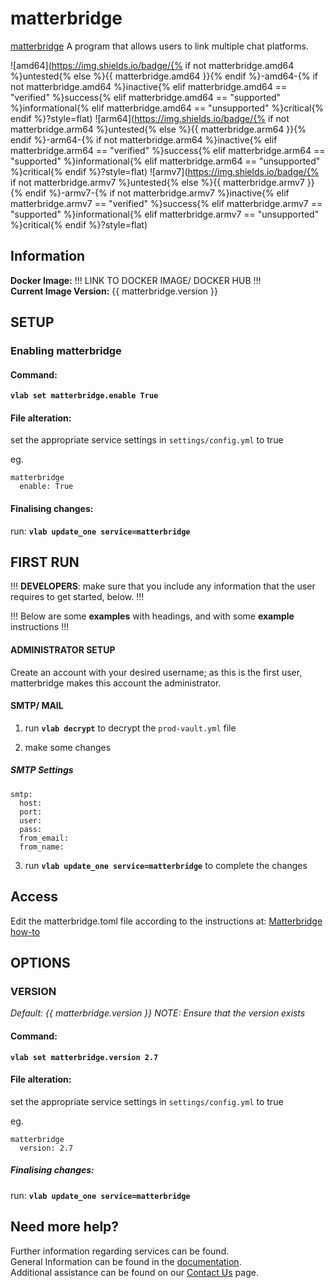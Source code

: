 # matterbridge

[matterbridge](https://github.com/42wim/matterbridge) A program that allows users to link multiple chat platforms.

![amd64](https://img.shields.io/badge/{% if not matterbridge.amd64 %}untested{% else %}{{ matterbridge.amd64 }}{% endif %}-amd64-{% if not matterbridge.amd64 %}inactive{% elif matterbridge.amd64 == "verified" %}success{% elif matterbridge.amd64 == "supported" %}informational{% elif matterbridge.amd64 == "unsupported" %}critical{% endif %}?style=flat)
![arm64](https://img.shields.io/badge/{% if not matterbridge.arm64 %}untested{% else %}{{ matterbridge.arm64 }}{% endif %}-arm64-{% if not matterbridge.arm64 %}inactive{% elif matterbridge.arm64 == "verified" %}success{% elif matterbridge.arm64 == "supported" %}informational{% elif matterbridge.arm64 == "unsupported" %}critical{% endif %}?style=flat)
![armv7](https://img.shields.io/badge/{% if not matterbridge.armv7 %}untested{% else %}{{ matterbridge.armv7 }}{% endif %}-armv7-{% if not matterbridge.armv7 %}inactive{% elif matterbridge.armv7 == "verified" %}success{% elif matterbridge.armv7 == "supported" %}informational{% elif matterbridge.armv7 == "unsupported" %}critical{% endif %}?style=flat)

## Information


**Docker Image:** !!! LINK TO DOCKER IMAGE/ DOCKER HUB !!!  
**Current Image Version:** {{ matterbridge.version }}

## SETUP

### Enabling matterbridge

#### Command:

**`vlab set matterbridge.enable True`**

#### File alteration:

set the appropriate service settings in `settings/config.yml` to true

eg.
```
matterbridge
  enable: True
```

#### Finalising changes:

run: **`vlab update_one service=matterbridge`**

## FIRST RUN

!!! **DEVELOPERS**: make sure that you include any information that the user requires to get started, below. !!!

!!! Below are some **examples** with headings, and with some **example** instructions !!!

#### ADMINISTRATOR SETUP

Create an account with your desired username; as this is the first user, matterbridge makes this account the administrator.

#### SMTP/ MAIL

1. run **`vlab decrypt`** to decrypt the `prod-vault.yml` file

2. make some changes


##### SMTP Settings
```
smtp:
  host:
  port:
  user:
  pass:
  from_email:
  from_name:
```

3. run **`vlab update_one service=matterbridge`** to complete the changes


## Access

Edit the matterbridge.toml file according to the instructions at:
[Matterbridge how-to](https://github.com/42wim/matterbridge/wiki/How-to-create-your-config)

## OPTIONS

### VERSION
*Default: {{ matterbridge.version   }}*
*NOTE: Ensure that the version exists*

#### Command:

**`vlab set matterbridge.version 2.7`**

#### File alteration:

set the appropriate service settings in `settings/config.yml` to true

eg.
```
matterbridge
  version: 2.7
```

##### Finalising changes:

run: **`vlab update_one service=matterbridge`**

## Need more help?
Further information regarding services can be found. \
General Information can be found in the [documentation](https://docs.vivumlab.com). \
Additional assistance can be found on our [Contact Us](https://docs.vivumlab.com/Contact-us) page.
